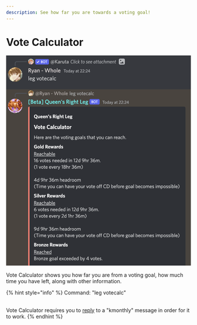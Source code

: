 ```yaml
---
description: See how far you are towards a voting goal!
---
```


# Vote Calculator

![Example of Vote Calculator](<../../.gitbook/assets/image (20).png>)

Vote Calculator shows you how far you are from a voting goal, how much time you have left, along with other information.

{% hint style="info" %}
Command: "leg votecalc"

\
Vote Calculator requires you to [reply](../../faq-frequently-asked-questions/how-do-i-use-reply-based-commands.md) to a "kmonthly" message in order for it to work.
{% endhint %}
